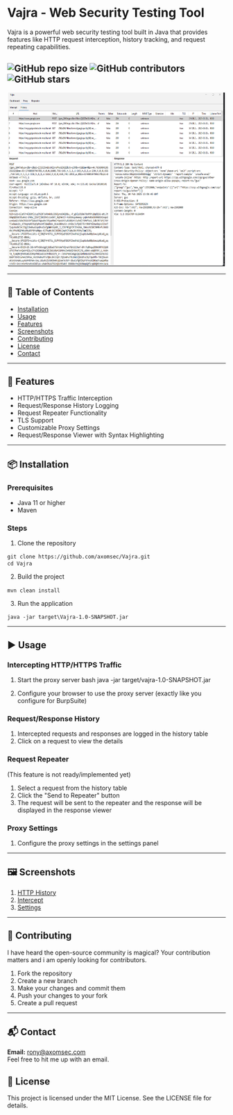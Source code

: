 # Vajra - Web Security Testing Tool

Vajra is a powerful web security testing tool built in Java that provides features like HTTP request interception, history tracking, and request repeating capabilities.

![GitHub repo size](https://img.shields.io/github/repo-size/axomsec/Vajra)
![GitHub contributors](https://img.shields.io/github/contributors/axomsec/Vajra)
![GitHub stars](https://img.shields.io/github/stars/axomsec/Vajra)
---

<center><img src="screenshots/http_history.png" width="500" height="400" /></center>

---
## 📖 Table of Contents

- [Installation](#-installation)
- [Usage](#-usage)
- [Features](#-features)
- [Screenshots](#-screenshots)
- [Contributing](#-contributing)
- [License](#-license)
- [Contact](#-contact)
---
## 🚀 Features

- HTTP/HTTPS Traffic Interception
- Request/Response History Logging
- Request Repeater Functionality 
- TLS Support
- Customizable Proxy Settings
- Request/Response Viewer with Syntax Highlighting
---
## 📦 Installation

### Prerequisites
- Java 11 or higher
- Maven

### Steps
1. Clone the repository

```
git clone https://github.com/axomsec/Vajra.git
cd Vajra
```

2. Build the project

`mvn clean install`

3. Run the application

````
java -jar target\Vajra-1.0-SNAPSHOT.jar
````
---
## ▶️ Usage

### Intercepting HTTP/HTTPS Traffic

1. Start the proxy server
bash
java -jar target/vajra-1.0-SNAPSHOT.jar

2. Configure your browser to use the proxy server (exactly like you configure for BurpSuite)

### Request/Response History

1. Intercepted requests and responses are logged in the history table
2. Click on a request to view the details

### Request Repeater
(This feature is not ready/implemented yet)
1. Select a request from the history table
2. Click the "Send to Repeater" button
3. The request will be sent to the repeater and the response will be displayed in the response viewer

### Proxy Settings

1. Configure the proxy settings in the settings panel   

---
## 🖼️ Screenshots
1. [HTTP History](screenshots/http_history.png)
2. [Intercept](screenshots/main.png)
3. [Settings](screenshots/export_ca_cert.png)


---
## 🤝 Contributing
I have heard the open-source community is magical? Your contribution matters and i am openly looking for contributors.
1. Fork the repository
2. Create a new branch
3. Make your changes and commit them
4. Push your changes to your fork
5. Create a pull request
---
## 📬 Contact
**Email:** [rony@axomsec.com](mailto:rony@axomsec.com)
<br>Feel free to hit me up with an email. 

## 📝 License

This project is licensed under the MIT License. See the LICENSE file for details.


